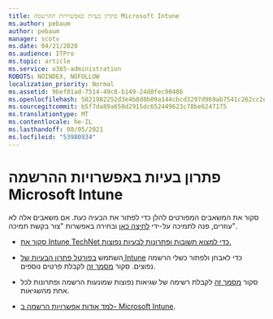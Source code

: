 ```yaml
---
title: פתרון בעיות באפשרויות ההרשמה Microsoft Intune
ms.author: pebaum
author: pebaum
manager: scotv
ms.date: 04/21/2020
ms.audience: ITPro
ms.topic: article
ms.service: o365-administration
ROBOTS: NOINDEX, NOFOLLOW
localization_priority: Normal
ms.assetid: 9bef81ad-7514-49c8-b149-24d8fec90486
ms.openlocfilehash: 5821982252d3e4b8d8b09a144cbcd3297d969ab7541c262cc2ef7d85a2f4eaae
ms.sourcegitcommit: b5f7da89a650d2915dc652449623c78be6247175
ms.translationtype: MT
ms.contentlocale: he-IL
ms.lasthandoff: 08/05/2021
ms.locfileid: "53980934"
---
```

# <a name="troubleshoot-issues-with-enrollment-options-microsoft-intune"></a>פתרון בעיות באפשרויות ההרשמה Microsoft Intune

סקור את המשאבים המפורטים להלן כדי לפתור את הבעיה כעת. אם משאבים אלה לא עוזרים, פנה לתמיכה על-ידי [לחיצה כאן](https://portal.azure.com/#blade/Microsoft_Intune_DeviceSettings/ExtensionLandingBlade/help) ובחירה באפשרות "צור בקשת תמיכה". 
  
- [סקור את Intune TechNet כדי למצוא תשובות ופתרונות לבעיות נפוצות.](https://social.technet.microsoft.com/Forums/home?category=microsoftintune&amp;filter=alltypes&amp;sort=lastpostdesc)
    
- השתמש [בפורטל פתרון הבעיות של Intune](https://devicemanagement.microsoft.com/#blade/Microsoft_Intune_DeviceSettings/TroubleshootBlade) כדי לאבחן ולפתור כשלי הרשמה נפוצים. סקור [מסמך זה](https://docs.microsoft.com/intune/help-desk-operators) לקבלת פרטים נוספים. 
    
- סקור [מסמך זה](https://docs.microsoft.com/troubleshoot/mem/intune/troubleshoot-device-enrollment-in-intune) לקבלת רשימה של שגיאות נפוצות שמונעות הרשמה ופתרונות לכל אחת מהשגיאות. 
    
- [למד אודות אפשרויות הרשמה ב- Microsoft Intune](https://docs.microsoft.com/intune/enrollment-options).
    

